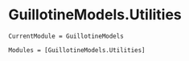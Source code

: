 # GuillotineModels.Utilities

```@meta
CurrentModule = GuillotineModels
```

```@autodocs
Modules = [GuillotineModels.Utilities]
```
